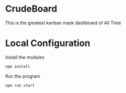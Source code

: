# CrudeBoard
This is the greatest kanban mask dashboard of All Time

# Local Configuration
Install the modules
```bash
npm install
```

Run the program
```bash
npm run start
```